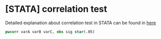 # [STATA] correlation test
Detailed explanation about correlation test in STATA can be found in [here](https://www.stata.com/manuals/rcorrelate.pdf)

```stata
pwcorr varA varB varC, obs sig star(.05)
```

